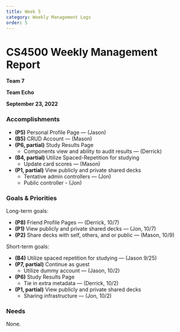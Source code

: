 ```yaml
---
title: Week 5
category: Weekly Management Logs
order: 5
---
```


# CS4500 Weekly Management Report

**Team 7**

**Team Echo**

**September 23, 2022**

### Accomplishments

- **(P5)** Personal Profile Page — (Jason)
- **(B5)** CRUD Account — (Mason)
- **(P6, partial)** Study Results Page
  - Components view and ability to audit results — (Derrick)
- **(B4, partial)** Utilize Spaced-Repetition for studying
  - Update card scores — (Mason)
- **(P1, partial)** View publicly and private shared decks
  - Tentative admin controllers — (Jon)
  - Public controller - (Jon)

### Goals & Priorities

Long-term goals:
- **(P8)** Friend Profile Pages — (Derrick, 10/7)
- **(P1)** View publicly and private shared decks — (Jon, 10/7)
- **(P2)** Share decks with self, others, and or public — (Mason, 10/9)


Short-term goals:
- **(B4)** Utilize spaced repetition for studying — (Jason 9/25)
- **(P7, partial)** Continue as guest
  - Utilize dummy account — (Jason, 10/2)
- **(P6)** Study Results Page
  - Tie in extra metadata — (Derrick, 10/2)
- **(P1, partial)** View publicly and private shared decks
  - Sharing infrastructure — (Jon, 10/2)

### Needs

None.